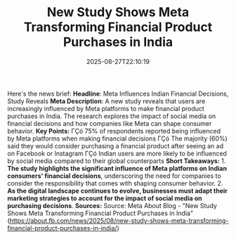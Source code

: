 ﻿---
title: "New Study Shows Meta Transforming Financial Product Purchases in India"
date: "2025-08-27T22:10:19"
category: "Markets"
summary: ""
slug: "new study shows meta transforming financial product purchase"
source_urls:
  - "https://about.fb.com/news/2025/08/new-study-shows-meta-transforming-financial-product-purchases-in-india/"
seo:
  title: "New Study Shows Meta Transforming Financial Product Purchases in India | Hash n Hedge"
  description: ""
  keywords: ["news", "markets", "brief"]
---
Here's the news brief:  **Headline**: Meta Influences Indian Financial Decisions, Study Reveals  **Meta Description**: A new study reveals that users are increasingly influenced by Meta platforms to make financial product purchases in India. The research explores the impact of social media on financial decisions and how companies like Meta can shape consumer behavior.  **Key Points:**  ΓÇó 75% of respondents reported being influenced by Meta platforms when making financial decisions ΓÇó The majority (60%) said they would consider purchasing a financial product after seeing an ad on Facebook or Instagram ΓÇó Indian users are more likely to be influenced by social media compared to their global counterparts  **Short Takeaways:**  1. **The study highlights the significant influence of Meta platforms on Indian consumers' financial decisions**, underscoring the need for companies to consider the responsibility that comes with shaping consumer behavior. 2. **As the digital landscape continues to evolve, businesses must adapt their marketing strategies to account for the impact of social media on purchasing decisions**.  **Sources:** Source: Meta About Blog - "New Study Shows Meta Transforming Financial Product Purchases in India" (https://about.fb.com/news/2025/08/new-study-shows-meta-transforming-financial-product-purchases-in-india/) 
